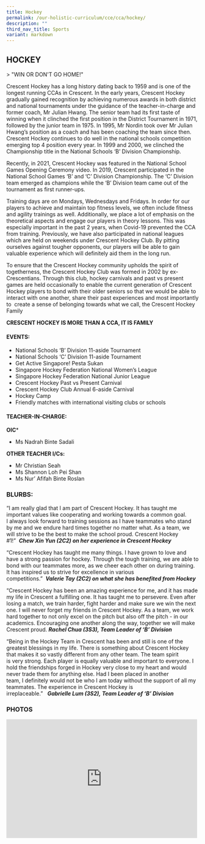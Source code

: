 ```yaml
---
title: Hockey
permalink: /our-holistic-curriculum/cce/cca/hockey/
description: ""
third_nav_title: Sports
variant: markdown
---
```

## **HOCKEY**
&gt; "WIN OR DON'T GO HOME!"

Crescent Hockey has a long history dating back to 1959 and is one of the longest running CCAs in Crescent. In the early years, Crescent Hockey gradually gained recognition by achieving numerous awards in both district and national tournaments under the guidance of the teacher-in-charge and former coach, Mr Julian Hwang. The senior team had its first taste of winning when it clinched the first position in the District Tournament in 1971, followed by the junior team in 1975. In 1995, Mr Nordin took over Mr Julian Hwang’s position as a coach and has been coaching the team since then. Crescent Hockey continues to do well in the national schools competition emerging top 4 position every year. In 1999 and 2000, we clinched the Championship title in the National Schools ‘B’ Division Championship.  
  
Recently, in 2021, Crescent Hockey was featured in the National School Games Opening Ceremony video. In 2019, Crescent participated in the National School Games ‘B’ and ‘C’ Division Championship. The ‘C’ Division team emerged as champions while the ‘B’ Division team came out of the tournament as first runner-ups.  
  
Training days are on Mondays, Wednesdays and Fridays. In order for our players to achieve and maintain top fitness levels, we often include fitness and agility trainings as well. Additionally, we place a lot of emphasis on the theoretical aspects and engage our players in theory lessons. This was especially important in the past 2 years, when Covid-19 prevented the CCA from training. Previously, we have also participated in national leagues which are held on weekends under Crescent Hockey Club. By pitting ourselves&nbsp;against tougher opponents, our players will be able to gain valuable experience which will definitely aid them in the long run.  
  
To ensure that the Crescent Hockey community upholds the spirit of togetherness, the Crescent Hockey Club was formed in 2002 by ex-Crescentians. Through this club, hockey carnivals and past vs present games are held occasionally to enable the current generation of Crescent Hockey players to bond with their older seniors so that we would be able to interact with one another, share their past experiences and most importantly to &nbsp;create a sense of belonging towards what we call, the Crescent Hockey Family

**CRESCENT HOCKEY IS MORE THAN A CCA, IT IS FAMILY**


#### **EVENTS:**
*   National Schools ‘B’ Division 11-aside Tournament
*   National Schools ‘C’ Division 11-aside Tournament
*   Get Active Singapore! Pesta Sukan
*   Singapore Hockey Federation National Women’s League
*   Singapore Hockey Federation National Junior League
*   Crescent Hockey Past vs Present Carnival
*   Crescent Hockey Club Annual 6-aside Carnival
*   Hockey Camp
*   Friendly matches with international visiting clubs or schools

#### **TEACHER-IN-CHARGE:**

**OIC***
* Ms Nadrah Binte Sadali

**OTHER TEACHER I/Cs:**
*   Mr Christian Seah
*   Ms Shannon Loh Pei Shan
*   Ms Nur’ Afifah Binte Roslan



### **BLURBS:**
“I am really glad that I am part of Crescent Hockey. It has taught me important values like cooperating and working towards a common goal. I&nbsp;always look forward to training&nbsp;sessions as I have teammates&nbsp;who&nbsp;stand by me and we&nbsp;endure hard times together no matter what. As a team, we will strive to be the best to make the school proud. Crescent Hockey #1!”&nbsp;&nbsp;_**Chew Xin Yun&nbsp;(2C2)&nbsp;on her experience in Crescent Hockey**_

“Crescent&nbsp;Hockey has taught me many things. I have grown to love and have&nbsp;a strong&nbsp;passion for hockey. Through the tough training, we&nbsp;are able to bond with our teammates more, as we cheer&nbsp;each other on during training.&nbsp; It&nbsp;has&nbsp;inspired&nbsp;us&nbsp;to&nbsp;strive&nbsp;for&nbsp;excellence in&nbsp;various competitions.”&nbsp;&nbsp;_**Valerie&nbsp;Tay&nbsp;(2C2)&nbsp;on what she has benefited&nbsp;from Hockey**_

“Crescent Hockey has been an amazing experience for me, and it has made my life in Crescent&nbsp;a&nbsp;fulfilling&nbsp;one. It has taught me&nbsp;to persevere. Even after losing a match,&nbsp;we&nbsp;train harder, fight harder and make sure&nbsp;we&nbsp;win the next one. I will never forget my friends&nbsp;in&nbsp;Crescent Hockey. As a team, we work hard together to not only excel on the pitch but also off the pitch - in our academics. Encouraging one another along the way, together we will make Crescent proud.&nbsp;_**Rachel Chua&nbsp;(3S3),&nbsp;Team Leader&nbsp;of ‘B’&nbsp;Division**_

“Being in the Hockey&nbsp;Team in Crescent has been and still is one of the greatest blessings in my life. There is something about Crescent Hockey that makes it so vastly different from any other team. The team spirit is&nbsp;very&nbsp;strong. Each player is equally valuable and important to everyone. I hold the friendships&nbsp;forged&nbsp;in Hockey&nbsp;very close to my heart and would never trade them for anything else. Had I been placed in another team,&nbsp;I&nbsp;definitely&nbsp;would not be who I am today without the support of all my teammates. The experience in Crescent Hockey is irreplaceable.”&nbsp;&nbsp;&nbsp;_**Gabrielle&nbsp;Lum&nbsp;(3S2),&nbsp;Team Leader&nbsp;of ‘B’&nbsp;Division**_


### **PHOTOS** ###

<iframe allowfullscreen="true" height="310" width="500" frameborder="0" src="https://docs.google.com/presentation/d/e/2PACX-1vRccAkUiWxaeDK-HKgRhK8Si1a-HOCsHNqxsV4rjRPEPdYguYY5Tqoxe20GyJtpuGKCDgQHRWLZPTQ1/embed?start=true&amp;loop=true&amp;delayms=3000"></iframe>